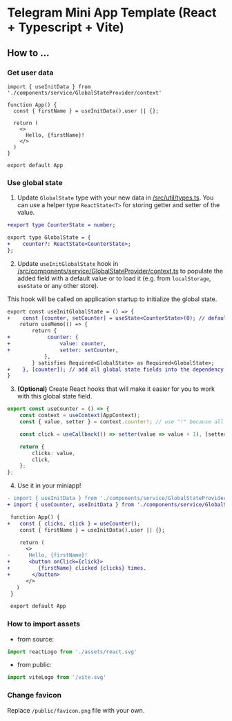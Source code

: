 # Telegram Mini App Template (React + Typescript + Vite)
## How to ...
### Get user data
```tsx
import { useInitData } from './components/service/GlobalStateProvider/context'

function App() {
  const { firstName } = useInitData().user || {};

  return (
    <>
      Hello, {firstName}!
    </>
  )
}

export default App
```
### Use global state
1. Update `GlobalState` type with your new data in [/src/util/types.ts](./src/util/types.ts). You can use a helper type `ReactState<T>` for storing getter and setter of the value.
```diff
+export type CounterState = number;

export type GlobalState = {
+    counter?: ReactState<CounterState>;
};
```
2. Update `useInitGlobalState` hook in [/src/components/service/GlobalStateProvider/context.ts](./src/components/service/GlobalStateProvider/context.ts) to populate the added field with a default value or to load it (e.g. from `localStorage`, `useState` or any other store).

This hook will be called on application startup to initialize the global state.
```diff
export const useInitGlobalState = () => {
+    const [counter, setCounter] = useState<CounterState>(0); // default value
    return useMemo(() => {
        return {
+            counter: {
+                value: counter,
+                setter: setCounter,
            },
        } satisfies Required<GlobalState> as Required<GlobalState>;
+    }, [counter]); // add all global state fields into the dependency list
}
```
3. **(Optional)** Create React hooks that will make it easier for you to work with this global state field.
```ts
export const useCounter = () => {
    const context = useContext(AppContext);
    const { value, setter } = context.counter!; // use "!" because all hooks are called after the global state initialization

    const click = useCallback(() => setter(value => value + 1), [setter]);

    return {
        clicks: value,
        click,
    };
};
```
4. Use it in your miniapp!
```diff
- import { useInitData } from './components/service/GlobalStateProvider/context'
+ import { useCounter, useInitData } from './components/service/GlobalStateProvider/context'

 function App() {
+   const { clicks, click } = useCounter();
    const { firstName } = useInitData().user || {};

    return (
      <>
-      Hello, {firstName}!
+      <button onClick={click}>
+         {firstName} clicked {clicks} times.
+       </button>
      </>
   )
 }

 export default App
```
### How to import assets
- from source:
```ts
import reactLogo from './assets/react.svg'
```
- from public:
```ts
import viteLogo from '/vite.svg'
```

### Change favicon
Replace `/public/favicon.png` file with your own.
